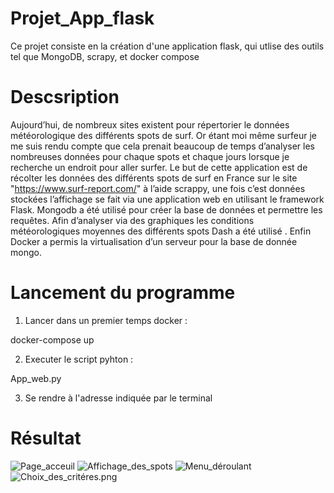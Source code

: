# Projet_App_flask

Ce projet consiste en la création d'une application flask, qui utlise des outils tel que MongoDB, scrapy, et docker compose 

# Descsription 

Aujourd’hui, de nombreux sites existent pour répertorier le données météorologique des différents spots de surf. Or étant moi même surfeur je me suis rendu compte que cela prenait beaucoup de temps d’analyser les nombreuses données pour chaque spots et chaque jours lorsque je recherche un endroit pour aller surfer.
Le but de cette application est de récolter les données des différents spots de surf en France sur le site "https://www.surf-report.com/" à l’aide scrappy, une fois c’est données stockées l’affichage se fait via une application web en utilisant le framework Flask. Mongodb a été utilisé pour créer la base de données et permettre les requêtes.
Afin d’analyser via des graphiques les conditions météorologiques moyennes des différents spots Dash a été utilisé .
Enfin Docker a permis la virtualisation d’un serveur pour la base de donnée mongo.


# Lancement du programme 

1) Lancer dans un premier temps docker :

docker-compose up 


2) Executer le script pyhton :

App_web.py

3) Se rendre à l'adresse indiquée par le terminal 


# Résultat 
![Page_acceuil](https://github.com/AntoineMOREAU1/Projet_App_flask/blob/master/img_read_me/Page_acceuil.png)
![Affichage_des_spots](https://github.com/AntoineMOREAU1/Projet_App_flask/blob/master/img_read_me/Affichage_des_spots.png)
![Menu_déroulant](https://github.com/AntoineMOREAU1/Projet_App_flask/blob/master/img_read_me/Menu_déroulant.png)
![Choix_des_critéres.png](https://github.com/AntoineMOREAU1/Projet_App_flask/blob/master/img_read_me/Choix_des_critéres.png)





